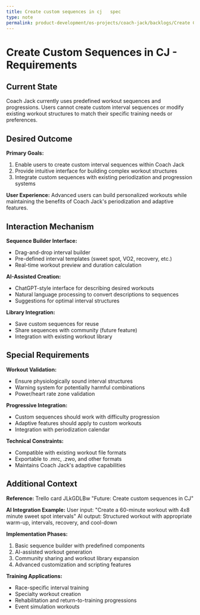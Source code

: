 ```yaml
---
title: Create custom sequences in cj   spec
type: note
permalink: product-development/os-projects/coach-jack/backlogs/Create Custom Sequences in CJ - Spec
---
```


# Create Custom Sequences in CJ - Requirements

## Current State

Coach Jack currently uses predefined workout sequences and progressions. Users cannot create custom interval sequences or modify existing workout structures to match their specific training needs or preferences.

## Desired Outcome  

**Primary Goals:**
1. Enable users to create custom interval sequences within Coach Jack
2. Provide intuitive interface for building complex workout structures
3. Integrate custom sequences with existing periodization and progression systems

**User Experience:** Advanced users can build personalized workouts while maintaining the benefits of Coach Jack's periodization and adaptive features.

## Interaction Mechanism

**Sequence Builder Interface:**
- Drag-and-drop interval builder
- Pre-defined interval templates (sweet spot, VO2, recovery, etc.)
- Real-time workout preview and duration calculation

**AI-Assisted Creation:**
- ChatGPT-style interface for describing desired workouts
- Natural language processing to convert descriptions to sequences
- Suggestions for optimal interval structures

**Library Integration:**
- Save custom sequences for reuse
- Share sequences with community (future feature)
- Integration with existing workout library

## Special Requirements

**Workout Validation:**
- Ensure physiologically sound interval structures
- Warning system for potentially harmful combinations
- Power/heart rate zone validation

**Progressive Integration:**
- Custom sequences should work with difficulty progression
- Adaptive features should apply to custom workouts
- Integration with periodization calendar

**Technical Constraints:**
- Compatible with existing workout file formats
- Exportable to .mrc, .zwo, and other formats
- Maintains Coach Jack's adaptive capabilities

## Additional Context

**Reference:** Trello card JLkGDLBw "Future: Create custom sequences in CJ"

**AI Integration Example:**
User input: "Create a 60-minute workout with 4x8 minute sweet spot intervals"
AI output: Structured workout with appropriate warm-up, intervals, recovery, and cool-down

**Implementation Phases:**
1. Basic sequence builder with predefined components
2. AI-assisted workout generation
3. Community sharing and workout library expansion
4. Advanced customization and scripting features

**Training Applications:**
- Race-specific interval training
- Specialty workout creation
- Rehabilitation and return-to-training progressions
- Event simulation workouts